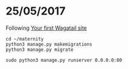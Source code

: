 # 25/05/2017

Following [Your first Wagatail site](http://docs.wagtail.io/en/v1.10.1/getting_started/tutorial.html)
```
cd ~/maternity
python3 manage.py makemigrations
python3 manage.py migrate

sudo python3 manage.py runserver 0.0.0.0:80
```
